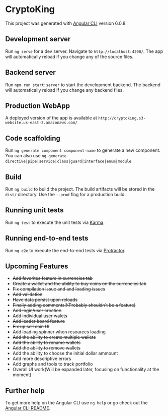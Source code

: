 # CryptoKing

This project was generated with [Angular CLI](https://github.com/angular/angular-cli) version 6.0.8.

## Development server

Run `ng serve` for a dev server. Navigate to `http://localhost:4200/`. The app will automatically reload if you change any of the source files. 

## Backend server

Run `npm run start:server` to start the development backend. The backend will automatically reload if you change any backend files.

## Production WebApp

A deployed version of the app is available at `http://cryptoking.s3-website.us-east-2.amazonaws.com/`


## Code scaffolding

Run `ng generate component component-name` to generate a new component. You can also use `ng generate directive|pipe|service|class|guard|interface|enum|module`.

## Build

Run `ng build` to build the project. The build artifacts will be stored in the `dist/` directory. Use the `--prod` flag for a production build.

## Running unit tests

Run `ng test` to execute the unit tests via [Karma](https://karma-runner.github.io).

## Running end-to-end tests

Run `ng e2e` to execute the end-to-end tests via [Protractor](http://www.protractortest.org/).

## Upcoming Features

* ~~Add favorites feature in currencies tab~~
* ~~Create a wallet and the ability to buy coins on the currencies tab~~
* ~~Fix compilation issue and and loading issues~~
* ~~Add validation~~ 
* ~~Have data persist upon reloads~~
* ~~Finally adding comments!!(Probably shouldn't be a feature)~~
* ~~Add login/user creation~~
* ~~Add individual user walets~~
* ~~Add leader board feature~~
* ~~Fix up sell coin UI~~
* ~~Add loading spinner when resources loading~~
* ~~Add the ability to create multiple wallets~~
* ~~Add the ability to rename wallets~~
* ~~Add the ability to remove wallets~~
* Add the ability to choose the initial dollar ammount
* Add more descriptive errors
* Add graphs and tools to track portfolio 
* Overall UI work(Will be expanded later, focusing on functionality at the moment)


## Further help

To get more help on the Angular CLI use `ng help` or go check out the [Angular CLI README](https://github.com/angular/angular-cli/blob/master/README.md).

